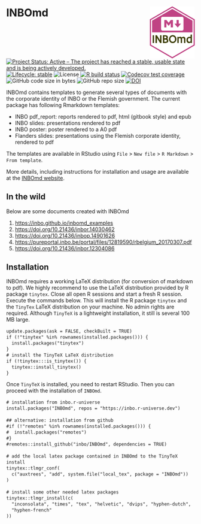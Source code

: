 # INBOmd <img src="man/figures/logo.svg" align="right" alt="A hexagon with the word INBOmd and the Markdown logo" width="120" />

[![Project Status: Active – The project has reached a stable, usable state and is being actively developed.](https://www.repostatus.org/badges/latest/active.svg)](https://www.repostatus.org/#active)
[![Lifecycle: stable](https://lifecycle.r-lib.org/articles/figures/lifecycle-stable.svg)](https://lifecycle.r-lib.org/articles/stages.html#stable)
![License](https://img.shields.io/github/license/inbo/INBOmd)
[![R build status](https://github.com/inbo/inbomd/workflows/check%20package%20on%20main/badge.svg)](https://github.com/inbo/inbomd/actions)
[![Codecov test coverage](https://app.codecov.io/gh/inbo/inbomd/branch/main/graph/badge.svg)](https://app.codecov.io/gh/inbo/inbomd?branch=main)
![GitHub code size in bytes](https://img.shields.io/github/languages/code-size/inbo/inbomd.svg)
![GitHub repo size](https://img.shields.io/github/repo-size/inbo/inbomd.svg)
[![DOI](https://zenodo.org/badge/66824259.svg)](https://zenodo.org/badge/latestdoi/66824259)

INBOmd contains templates to generate several types of documents with the corporate identity of INBO or the Flemish government.
The current package has following Rmarkdown templates:

- INBO pdf_report: reports rendered to pdf, html (gitbook style) and epub
- INBO slides: presentations rendered to pdf
- INBO poster: poster rendered to a A0 pdf
- Flanders slides: presentations using the Flemish corporate identity, rendered to pdf

The templates are available in RStudio using `File` > `New file` > `R Markdown` > `From template`.

More details, including instructions for installation and usage are available at the [INBOmd website](https://inbo.github.io/INBOmd/articles/introduction.html).

## In the wild

Below are some documents created with INBOmd

1. https://inbo.github.io/inbomd_examples
1. https://doi.org/10.21436/inbor.14030462
1. https://doi.org/10.21436/inbop.14901626
1. https://pureportal.inbo.be/portal/files/12819590/rbelgium_20170307.pdf
1. https://doi.org/10.21436/inbor.12304086

## Installation

INBOmd requires a working LaTeX distribution (for conversion of markdown to pdf).
We highly recommend to use the LaTeX distribution provided by R package `tinytex`.
Close all open R sessions and start a fresh R session.
Execute the commands below.
This will install the R package `tinytex` and the `TinyTex` LaTeX distribution on your machine.
No admin rights are required.
Although `TinyTeX` is a lightweight installation, it still is several 100 MB large.

```
update.packages(ask = FALSE, checkBuilt = TRUE)
if (!"tinytex" %in% rownames(installed.packages())) {
  install.packages("tinytex")
}
# install the TinyTeX LaTeX distribution
if (!tinytex:::is_tinytex()) {
  tinytex::install_tinytex()
}
```

Once `TinyTeX` is installed, you need to restart RStudio.
Then you can proceed with the installation of `INBOmd`.

```
# installation from inbo.r-universe
install.packages("INBOmd", repos = "https://inbo.r-universe.dev")

## alternative: installation from github
#if (!"remotes" %in% rownames(installed.packages())) {
#  install.packages("remotes")
#}
#remotes::install_github("inbo/INBOmd", dependencies = TRUE)

# add the local latex package contained in INBOmd to the TinyTeX install 
tinytex::tlmgr_conf(
  c("auxtrees", "add", system.file("local_tex", package = "INBOmd"))
)

# install some other needed latex packages 
tinytex::tlmgr_install(c(
  "inconsolata", "times", "tex", "helvetic", "dvips", "hyphen-dutch",
  "hyphen-french"
))
```
